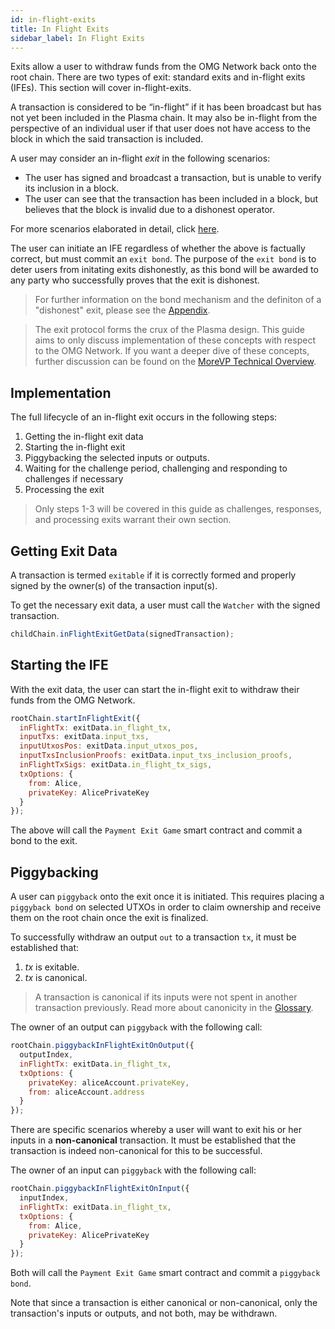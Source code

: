 ```yaml
---
id: in-flight-exits
title: In Flight Exits
sidebar_label: In Flight Exits
---
```


Exits allow a user to withdraw funds from the OMG Network back onto the root chain. There are two types of exit:
standard exits and in-flight exits (IFEs). This section will cover in-flight-exits.

A transaction is considered to be “in-flight” if it has been broadcast but has not yet been included in the Plasma chain. It may also be in-flight from the perspective of an individual user if that user does not have access to the block in which the said transaction is included.

A user may consider an in-flight _exit_ in the following scenarios:

- The user has signed and broadcast a transaction, but is unable to verify its inclusion in a block.
- The user can see that the transaction has been included in a block, but believes that the block is invalid due to a dishonest operator.

For more scenarios elaborated in detail, click [here]().

The user can initiate an IFE regardless of whether the above is factually correct, but must commit an `exit bond`. The purpose of the `exit bond` is to deter users from initating exits dishonestly, as this bond will be awarded to any party who successfully proves that the exit is dishonest.

> For further information on the bond mechanism and the definiton of a "dishonest" exit, please see the [Appendix]().

> The exit protocol forms the crux of the Plasma design. This guide aims to only discuss implementation of these concepts with respect to the OMG Network. If you want a deeper dive of these concepts, further discussion can be found on the [MoreVP Technical Overview](morevp-technical-overview).

## Implementation

The full lifecycle of an in-flight exit occurs in the following steps:

1. Getting the in-flight exit data
2. Starting the in-flight exit
3. Piggybacking the selected inputs or outputs.
4. Waiting for the challenge period, challenging and responding to challenges if necessary
5. Processing the exit

> Only steps 1-3 will be covered in this guide as challenges, responses, and processing exits warrant their own section.

## Getting Exit Data

A transaction is termed `exitable` if it is correctly formed and properly signed by the owner(s) of the transaction input(s).

To get the necessary exit data, a user must call the `Watcher` with the signed transaction.

```js
childChain.inFlightExitGetData(signedTransaction);
```

## Starting the IFE

With the exit data, the user can start the in-flight exit to withdraw their funds from the OMG Network.

```js
rootChain.startInFlightExit({
  inFlightTx: exitData.in_flight_tx,
  inputTxs: exitData.input_txs,
  inputUtxosPos: exitData.input_utxos_pos,
  inputTxsInclusionProofs: exitData.input_txs_inclusion_proofs,
  inFlightTxSigs: exitData.in_flight_tx_sigs,
  txOptions: {
    from: Alice,
    privateKey: AlicePrivateKey
  }
});
```

The above will call the `Payment Exit Game` smart contract and commit a bond to the exit.

## Piggybacking

A user can `piggyback` onto the exit once it is initiated. This requires placing a `piggyback bond` on selected UTXOs in order to claim ownership and receive them on the root chain once the exit is finalized.

To successfully withdraw an output `out` to a transaction `tx`, it must be established that:

1. _tx_ is exitable.
2. _tx_ is canonical.

> A transaction is canonical if its inputs were not spent in another transaction previously. Read more about canonicity in the [Glossary]().

The owner of an output can `piggyback` with the following call:

```js
rootChain.piggybackInFlightExitOnOutput({
  outputIndex,
  inFlightTx: exitData.in_flight_tx,
  txOptions: {
    privateKey: aliceAccount.privateKey,
    from: aliceAccount.address
  }
});
```

There are specific scenarios whereby a user will want to exit his or her inputs in a **non-canonical** transaction.
It must be established that the transaction is indeed non-canonical for this to be successful.

The owner of an input can `piggyback` with the following call:

```js
rootChain.piggybackInFlightExitOnInput({
  inputIndex,
  inFlightTx: exitData.in_flight_tx,
  txOptions: {
    from: Alice,
    privateKey: AlicePrivateKey
  }
});
```

Both will call the `Payment Exit Game` smart contract and commit a `piggyback bond`.

Note that since a transaction is either canonical or non-canonical, only the transaction's inputs or outputs, and not both, may be withdrawn.
